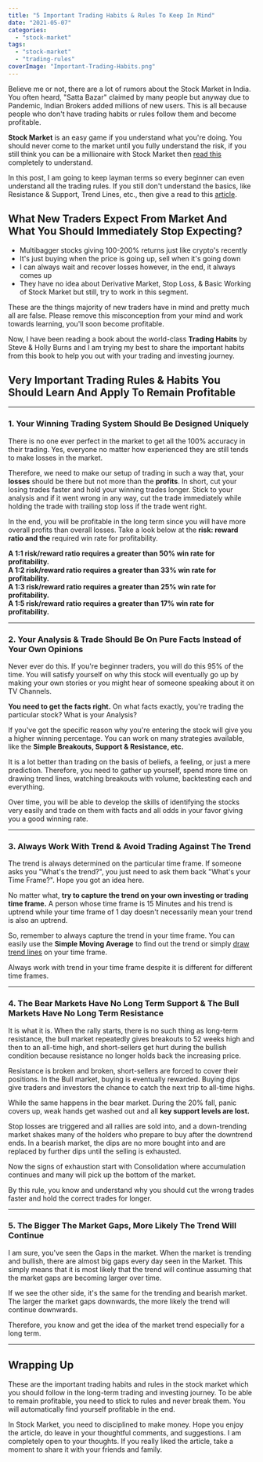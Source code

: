 ```yaml
---
title: "5 Important Trading Habits & Rules To Keep In Mind"
date: "2021-05-07"
categories: 
  - "stock-market"
tags: 
  - "stock-market"
  - "trading-rules"
coverImage: "Important-Trading-Habits.png"
---
```


Believe me or not, there are a lot of rumors about the Stock Market in India. You often heard, "Satta Bazar" claimed by many people but anyway due to Pandemic, Indian Brokers added millions of new users. This is all because people who don't have trading habits or rules follow them and become profitable.

**Stock Market** is an easy game if you understand what you're doing. You should never come to the market until you fully understand the risk, if you still think you can be a millionaire with Stock Market then [read this](https://emadsblog.com/does-investing-in-stocks-make-you-rich/) completely to understand.

In this post, I am going to keep layman terms so every beginner can even understand all the trading rules. If you still don't understand the basics, like Resistance & Support, Trend Lines, etc., then give a read to this [article](https://emadsblog.com/stock-market-psychology/).

## What New Traders Expect From Market And What You Should Immediately Stop Expecting?

- Multibagger stocks giving 100-200% returns just like crypto's recently
- It's just buying when the price is going up, sell when it's going down
- I can always wait and recover losses however, in the end, it always comes up
- They have no idea about Derivative Market, Stop Loss, & Basic Working of Stock Market but still, try to work in this segment.

These are the things majority of new traders have in mind and pretty much all are false. Please remove this misconception from your mind and work towards learning, you'll soon become profitable.

Now, I have been reading a book about the world-class **Trading Habits** by Steve & Holly Burns and I am trying my best to share the important habits from this book to help you out with your trading and investing journey.

## Very Important Trading Rules & Habits You Should Learn And Apply To Remain Profitable

* * *

### 1\. Your Winning Trading System Should Be Designed Uniquely

There is no one ever perfect in the market to get all the 100% accuracy in their trading. Yes, everyone no matter how experienced they are still tends to make losses in the market.

Therefore, we need to make our setup of trading in such a way that, your **losses** should be there but not more than the **profits**. In short, cut your losing trades faster and hold your winning trades longer. Stick to your analysis and if it went wrong in any way, cut the trade immediately while holding the trade with trailing stop loss if the trade went right.

In the end, you will be profitable in the long term since you will have more overall profits than overall losses. Take a look below at the **risk: reward ratio and the** required win rate for profitability.

**A 1:1 risk/reward ratio requires a greater than 50% win rate for profitability.  
A 1:2 risk/reward ratio requires a greater than 33% win rate for profitability.  
A 1:3 risk/reward ratio requires a greater than 25% win rate for profitability.  
A 1:5 risk/reward ratio requires a greater than 17% win rate for profitability.**

* * *

### 2\. Your Analysis & Trade Should Be On Pure Facts Instead of Your Own Opinions

Never ever do this. If you're beginner traders, you will do this 95% of the time. You will satisfy yourself on why this stock will eventually go up by making your own stories or you might hear of someone speaking about it on TV Channels.

**You need to get the facts right.** On what facts exactly, you're trading the particular stock? What is your Analysis?

If you've got the specific reason why you're entering the stock will give you a higher winning percentage. You can work on many strategies available, like the **Simple Breakouts, Support & Resistance, etc.**

It is a lot better than trading on the basis of beliefs, a feeling, or just a mere prediction. Therefore, you need to gather up yourself, spend more time on drawing trend lines, watching breakouts with volume, backtesting each and everything.

Over time, you will be able to develop the skills of identifying the stocks very easily and trade on them with facts and all odds in your favor giving you a good winning rate.

* * *

### 3\. Always Work With Trend & Avoid Trading Against The Trend

The trend is always determined on the particular time frame. If someone asks you "What's the trend?", you just need to ask them back "What's your Time Frame?". Hope you got an idea here.

No matter what, **try to capture the trend on your own investing or trading time frame.** A person whose time frame is 15 Minutes and his trend is uptrend while your time frame of 1 day doesn't necessarily mean your trend is also an uptrend.

So, remember to always capture the trend in your time frame. You can easily use the **Simple Moving Average** to find out the trend or simply [draw trend lines](https://emadsblog.com/stock-market-psychology/) on your time frame.

Always work with trend in your time frame despite it is different for different time frames.

* * *

### 4\. The Bear Markets Have No Long Term Support & The Bull Markets Have No Long Term Resistance

It is what it is. When the rally starts, there is no such thing as long-term resistance, the bull market repeatedly gives breakouts to 52 weeks high and then to an all-time high, and short-sellers get hurt during the bullish condition because resistance no longer holds back the increasing price.

Resistance is broken and broken, short-sellers are forced to cover their positions. In the Bull market, buying is eventually rewarded. Buying dips give traders and investors the chance to catch the next trip to all-time highs.

While the same happens in the bear market. During the 20% fall, panic covers up, weak hands get washed out and all **key support levels are lost.**

Stop losses are triggered and all rallies are sold into, and a down-trending market shakes many of the holders who prepare to buy after the downtrend ends. In a bearish market, the dips are no more bought into and are replaced by further dips until the selling is exhausted.

Now the signs of exhaustion start with Consolidation where accumulation continues and many will pick up the bottom of the market.

By this rule, you know and understand why you should cut the wrong trades faster and hold the correct trades for longer.

* * *

### 5\. The Bigger The Market Gaps, More Likely The Trend Will Continue

I am sure, you've seen the Gaps in the market. When the market is trending and bullish, there are almost big gaps every day seen in the Market. This simply means that it is most likely that the trend will continue assuming that the market gaps are becoming larger over time.

If we see the other side, it's the same for the trending and bearish market. The larger the market gaps downwards, the more likely the trend will continue downwards.

Therefore, you know and get the idea of the market trend especially for a long term.

* * *

## Wrapping Up

These are the important trading habits and rules in the stock market which you should follow in the long-term trading and investing journey. To be able to remain profitable, you need to stick to rules and never break them. You will automatically find yourself profitable in the end.

In Stock Market, you need to disciplined to make money. Hope you enjoy the article, do leave in your thoughtful comments, and suggestions. I am completely open to your thoughts. If you really liked the article, take a moment to share it with your friends and family.
